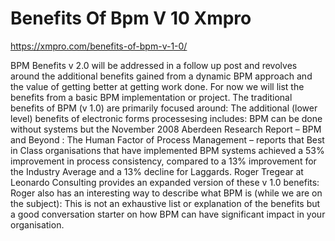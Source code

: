 # Benefits Of Bpm V 10 Xmpro

https://xmpro.com/benefits-of-bpm-v-1-0/

BPM Benefits v 2.0 will be addressed in a follow up post and revolves around the additional benefits gained from a dynamic BPM approach and the value of getting better at getting work done. For now we will list the benefits from a basic BPM implementation or project.   The traditional benefits of BPM (v 1.0) are primarily focused around: The additional (lower level) benefits of electronic forms processesing includes: BPM can be done without systems but the November 2008 Aberdeen Research Report – BPM and Beyond : The Human Factor of Process Management – reports that Best in Class organisations that have implemented BPM systems achieved a 53% improvement in process consistency, compared to a 13% improvement for the Industry Average and a 13% decline for Laggards. Roger Tregear at Leonardo Consulting provides an expanded version of these v 1.0 benefits: Roger also has an interesting way to describe what BPM is (while we are on the subject): This is not an exhaustive list or explanation of the benefits but a good conversation starter on how BPM can have significant impact in your organisation.
